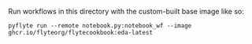 Run workflows in this directory with the custom-built base image like so:

```shell
pyflyte run --remote notebook.py:notebook_wf --image  ghcr.io/flyteorg/flytecookbook:eda-latest
```